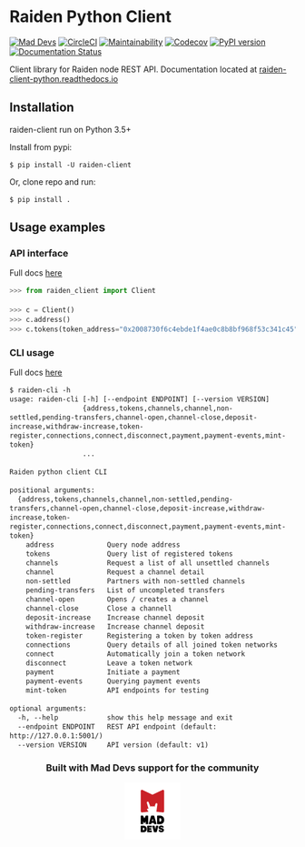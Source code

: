 # Raiden Python Client
[![Mad Devs](https://mdbadge.glitch.me/mdrw.svg)](https://maddevs.io)
[![CircleCI](https://circleci.com/gh/maddevsio/raiden-client-python.svg?style=svg)](https://circleci.com/gh/maddevsio/raiden-client-python)
[![Maintainability](https://api.codeclimate.com/v1/badges/07b3c04b8ad89893b943/maintainability)](https://codeclimate.com/github/maddevsio/raiden-client-python/maintainability)
[![Codecov](https://img.shields.io/codecov/c/github/maddevsio/raiden-client-python)](https://codecov.io/gh/maddevsio/raiden-client-python)
[![PyPI version](https://img.shields.io/pypi/v/raiden-client.svg)](https://pypi.org/project/raiden-client/)
[![Documentation Status](https://readthedocs.org/projects/raiden-client-python/badge/?version=latest)](https://raiden-client-python.readthedocs.io/en/latest/?badge=latest)

Client library for Raiden node REST API. 
Documentation located at [raiden-client-python.readthedocs.io](https://raiden-client-python.readthedocs.io)


## Installation

raiden-client run on Python 3.5+

Install from pypi:

```
$ pip install -U raiden-client
```

Or, clone repo and run:
```
$ pip install .
```

## Usage examples

### API interface
Full docs [here](file:///home/s0b0lev/raiden-python/docs/build/html/client.html)
```python
>>> from raiden_client import Client

>>> c = Client()
>>> c.address()
>>> c.tokens(token_address="0x2008730f6c4ebde1f4ae0c8b8bf968f53c341c45")

```

### CLI usage
Full docs [here](file:///home/s0b0lev/raiden-python/docs/build/html/cli.html)

```shell
$ raiden-cli -h
usage: raiden-cli [-h] [--endpoint ENDPOINT] [--version VERSION]
                  {address,tokens,channels,channel,non-settled,pending-transfers,channel-open,channel-close,deposit-increase,withdraw-increase,token-register,connections,connect,disconnect,payment,payment-events,mint-token}
                  ...

Raiden python client CLI

positional arguments:
  {address,tokens,channels,channel,non-settled,pending-transfers,channel-open,channel-close,deposit-increase,withdraw-increase,token-register,connections,connect,disconnect,payment,payment-events,mint-token}
    address             Query node address
    tokens              Query list of registered tokens
    channels            Request a list of all unsettled channels
    channel             Request a channel detail
    non-settled         Partners with non-settled channels
    pending-transfers   List of uncompleted transfers
    channel-open        Opens / creates a channel
    channel-close       Close a channell
    deposit-increase    Increase channel deposit
    withdraw-increase   Increase channel deposit
    token-register      Registering a token by token address
    connections         Query details of all joined token networks
    connect             Automatically join a token network
    disconnect          Leave a token network
    payment             Initiate a payment
    payment-events      Querying payment events
    mint-token          API endpoints for testing

optional arguments:
  -h, --help            show this help message and exit
  --endpoint ENDPOINT   REST API endpoint (default: http://127.0.0.1:5001/)
  --version VERSION     API version (default: v1)
```

<div align="center">
    <h3>Built with Mad Devs support for the community</h3>
    <a href="https://maddevs.io"><img height="100px" src ="docs/_static/md-logo.png" /></a>
</div>
